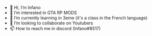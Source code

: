 - 👋 Hi, I’m Infano
- 👀 I’m interested in GTA RP MODS 
- 🌱 I’m currently learning in 3eme (it's a class in the French language)
- 💞️ I’m looking to collaborate on Youtubers 
- 📫 How to reach me in discord (Infano#8517)

<!---
Infano = Informatique Anonyme.
--->
